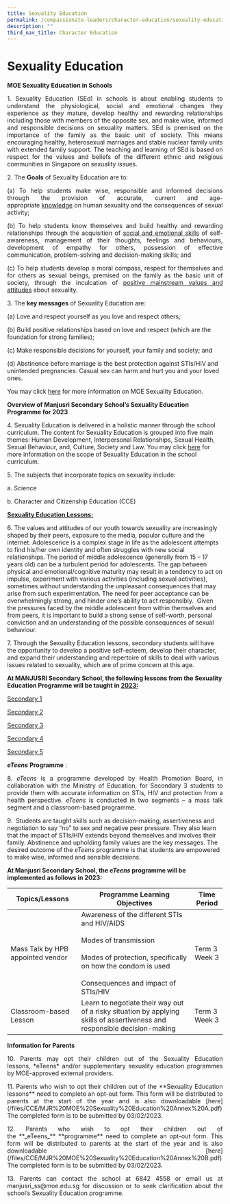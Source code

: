 ```yaml
---
title: Sexuality Education
permalink: /compassionate-leaders/character-education/sexuality-education/
description: ""
third_nav_title: Character Education
---
```

# Sexuality Education

**MOE Sexuality Education in Schools**

<p style="text-align: justify;">1. Sexuality Education (SEd) in schools is about enabling students to understand the physiological, social and emotional changes they experience as they mature, develop healthy and rewarding relationships including those with members of the opposite sex, and make wise, informed and responsible decisions on sexuality matters. SEd is premised on the importance of the family as the basic unit of society. This means encouraging healthy, heterosexual marriages and stable nuclear family units with extended family support. The teaching and learning of SEd is based on respect for the values and beliefs of the different ethnic and religious communities in Singapore on sexuality issues.</p>

2\. The <b>Goals</b> of Sexuality Education are to:

<p style="text-align: justify;">(a) To help students make wise, responsible and informed decisions through the provision of accurate, current and age-appropriate <u>knowledge</u> on human sexuality and the consequences of sexual activity;</p>

<p style="text-align: justify;">(b) To help students know themselves and build healthy and rewarding relationships through the acquisition of <u>social and emotional skills</u> of self-awareness, management of their thoughts, feelings and behaviours, development of empathy for others, possession of effective communication, problem-solving and decision-making skills; and</p>

<p style="text-align: justify;">(c) To help students develop a moral compass, respect for themselves and for others as sexual beings, premised on the family as the basic unit of society, through the inculcation of <u>positive mainstream values and attitudes</u> about sexuality.</p>

3\. The **key messages** of Sexuality Education are:

(a) Love and respect yourself as you love and respect others;

(b) Build positive relationships based on love and respect (which are the foundation for strong families);

(c) Make responsible decisions for yourself, your family and society; and

(d) Abstinence before marriage is the best protection against STIs/HIV and unintended pregnancies. Casual sex can harm and hurt you and your loved ones.

You may click [here](https://go.gov.sg/moe-sexuality-education) for more information on MOE Sexuality Education. 

**Overview of Manjusri Secondary School’s Sexuality Education Programme for 2023**

4\. Sexuality Education is delivered in a holistic manner through the school curriculum. The content for Sexuality Education is grouped into five main themes: Human Development, Interpersonal Relationships, Sexual Health, Sexual Behaviour, and, Culture, Society and Law. You may click  [here](https://go.gov.sg/moe-sexuality-education-scope) for more information on the scope of Sexuality Education in the school curriculum.

5\. The subjects that incorporate topics on sexuality include:</p>

a. Science

b. Character and Citizenship Education (CCE)

**<u>Sexuality Education Lessons:</u>**

6\. The values and attitudes of our youth towards sexuality are increasingly shaped by their peers, exposure to the media, popular culture and the internet. Adolescence is a complex stage in life as the adolescent attempts to find his/her own identity and often struggles with new social relationships. The period of middle adolescence (generally from 15 – 17 years old) can be a turbulent period for adolescents. The gap between physical and emotional/cognitive maturity may result in a tendency to act on impulse, experiment with various activities (including sexual activities), sometimes without understanding the unpleasant consequences that may arise from such experimentation. The need for peer acceptance can be overwhelmingly strong, and hinder one’s ability to act responsibly.  Given the pressures faced by the middle adolescent from within themselves and from peers, it is important to build a strong sense of self-worth, personal conviction and an understanding of the possible consequences of sexual behaviour.

7\. Through the Sexuality Education lessons, secondary students will have the opportunity to develop a positive self-esteem, develop their character, and expand their understanding and repertoire of skills to deal with various issues related to sexuality, which are of prime concern at this age.

**At MANJUSRI Secondary School, the following lessons from the Sexuality Education Programme will be taught in <u>2023:</u>**


	
 [Secondary 1](/files/MJR%202023%20Info%20on%20SEd%20for%20schs%20website%20sec1.pdf)

[Secondary 2](/files/MJR%202023%20Info%20on%20SEd%20for%20schs%20website%20sec2.pdf) 

[Secondary 3](/files/MJR%202023%20Info%20on%20SEd%20for%20schs%20website%20sec3.pdf)

[Secondary 4](/files/MJR%202023%20Info%20on%20SEd%20for%20schs%20website%20sec4.pdf)

[Secondary 5](/files/MJR%202023%20Info%20on%20SEd%20for%20schs%20website%20sec5.pdf)
	


_**eTeens**_ **Programme** :

<p style="text-align: justify;">8. <i>eTeens</i> is a programme developed by Health Promotion Board, in collaboration with the Ministry of Education, for Secondary 3 students to provide them with accurate information on STIs, HIV and protection from a health perspective. <i>eTeens</i> is conducted in two segments – a mass talk segment and a classroom-based programme.</p>

9\.  Students are taught skills such as decision-making, assertiveness and negotiation to say “no” to sex and negative peer pressure. They also learn that the impact of STIs/HIV extends beyond themselves and involves their family. Abstinence and upholding family values are the key messages. The desired outcome of the <i>eTeens</i> programme is that students are empowered to make wise, informed and sensible decisions.


**At Manjusri Secondary School, the _eTeens_ programme will be implemented as follows in 2023:**

| Topics/Lessons          | Programme Learning Objectives            | Time Period       |
|----------------|----------------|-------------------|
| Mass Talk by HPB appointed vendor | Awareness of the different STIs and HIV/AIDS<br><br>Modes of transmission<br><br>Modes of protection, specifically on how the condom is used<br><br>Consequences and impact of STIs/HIV<br> | Term 3 <br>Week 3 |
| Classroom-based Lesson            | Learn to negotiate their way out of a risky situation by applying skills of assertiveness and responsible decision-making<br>                                                               | Term 3 <br>Week 3 |



**Information for Parents**

<p style="text-align: justify;">10. Parents may opt their children out of the Sexuality Education lessons, *eTeens* and/or supplementary sexuality education programmes by MOE-approved external providers.</p>

<p style="text-align: justify;">11. Parents who wish to opt their children out of the **Sexuality Education lessons** need to complete an opt-out form. This form will be distributed to parents at the start of the year and is also downloadable [here](/files/CCE/MJR%20MOE%20Sexuality%20Education%20Annex%20A.pdf)The completed form is to be submitted by 03/02/2023.</p>

<p style="text-align: justify;">12. Parents who wish to opt their children out of the **_eTeens_** **programme** need to complete an opt-out form. This form will be distributed to parents at the start of the year and is also downloadable  [here](/files/CCE/MJR%20MOE%20Sexuality%20Education%20Annex%20B.pdf)The completed form is to be submitted by 03/02/2023.</p>

<p style="text-align: justify;">13. Parents can contact the school at 6842 4558 or email us at manjusri_ss@moe.edu.sg for discussion or to seek clarification about the school’s Sexuality Education programme.</p</p>